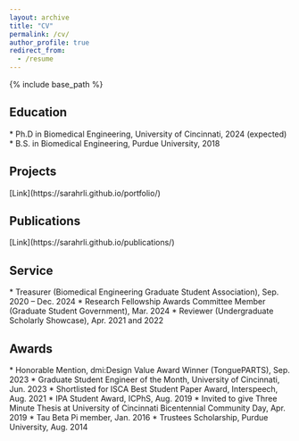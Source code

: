 ```yaml
---
layout: archive
title: "CV"
permalink: /cv/
author_profile: true
redirect_from:
  - /resume
---
```


{% include base_path %}

<h2>Education</h2>
* Ph.D in Biomedical Engineering, University of Cincinnati, 2024 (expected)
* B.S. in Biomedical Engineering, Purdue University, 2018

<h2>Projects</h2>
[Link](https://sarahrli.github.io/portfolio/)

<h2>Publications</h2>
[Link](https://sarahrli.github.io/publications/)

<h2>Service</h2>
*	Treasurer (Biomedical Engineering Graduate Student Association), Sep. 2020 – Dec. 2024
* Research Fellowship Awards Committee Member (Graduate Student Government), Mar. 2024
*	Reviewer (Undergraduate Scholarly Showcase), Apr. 2021 and 2022

<h2>Awards</h2>
* Honorable Mention, dmi:Design Value Award Winner (TonguePARTS), Sep. 2023
* Graduate Student Engineer of the Month, University of Cincinnati, Jun. 2023
* Shortlisted for ISCA Best Student Paper Award, Interspeech, Aug. 2021
* IPA Student Award, ICPhS, Aug. 2019
* Invited to give Three Minute Thesis at University of Cincinnati Bicentennial Community Day, Apr. 2019
* Tau Beta Pi member, Jan. 2016
* Trustees Scholarship, Purdue University, Aug. 2014
